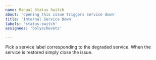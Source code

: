 ```yaml
---
name: Manual Status Switch
about: 'opening this issue triggers service down'
title: 'Internal Service Down'
labels: 'status-switch'
assignees: 'bolyachevets'

---
```


Pick a service label corresponding to the degraded service. When the service is restored simply close the issue.
